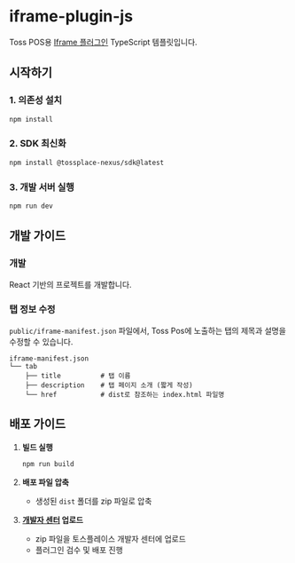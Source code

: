# iframe-plugin-js

Toss POS용 [Iframe 플러그인](https://docs.tossplace.com/guide/pos-integration/plugin/develop/iframe-package.html) TypeScript 템플릿입니다.

## 시작하기

### 1. 의존성 설치

```bash
npm install
```

### 2. SDK 최신화

```bash
npm install @tossplace-nexus/sdk@latest
```

### 3. 개발 서버 실행

```bash
npm run dev
```

## 개발 가이드

### 개발

React 기반의 프로젝트를 개발합니다.

### 탭 정보 수정

`public/iframe-manifest.json` 파일에서, Toss Pos에 노출하는 탭의 제목과 설명을 수정할 수 있습니다.

```
iframe-manifest.json
└── tab
    ├── title          # 탭 이름
    ├── description    # 탭 페이지 소개 (짧게 작성)
    └── href           # dist로 참조하는 index.html 파일명
```

## 배포 가이드

1. **빌드 실행**

   ```bash
   npm run build
   ```

2. **배포 파일 압축**

   - 생성된 `dist` 폴더를 zip 파일로 압축

3. **[개발자 센터](https://developers.tossplace.com/plugins) 업로드**

   - zip 파일을 토스플레이스 개발자 센터에 업로드
   - 플러그인 검수 및 배포 진행
